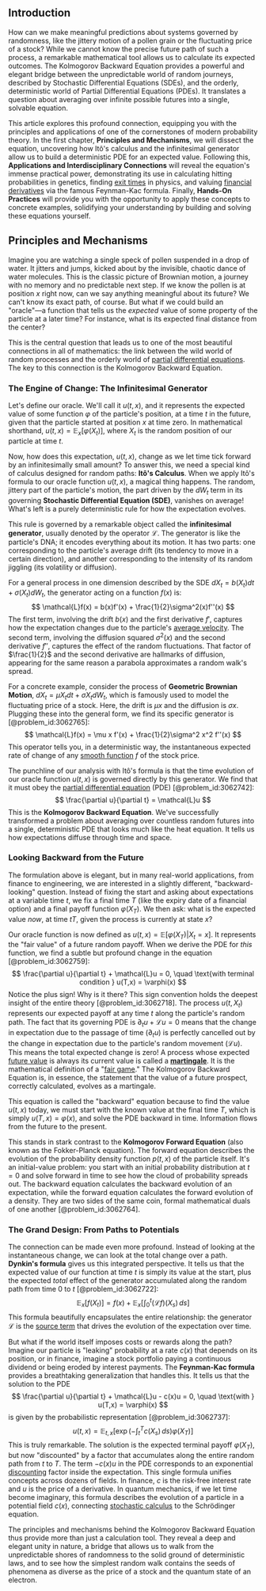 ## Introduction
How can we make meaningful predictions about systems governed by randomness, like the jittery motion of a pollen grain or the fluctuating price of a stock? While we cannot know the precise future path of such a process, a remarkable mathematical tool allows us to calculate its expected outcomes. The Kolmogorov Backward Equation provides a powerful and elegant bridge between the unpredictable world of random journeys, described by Stochastic Differential Equations (SDEs), and the orderly, deterministic world of Partial Differential Equations (PDEs). It translates a question about averaging over infinite possible futures into a single, solvable equation.

This article explores this profound connection, equipping you with the principles and applications of one of the cornerstones of modern probability theory. In the first chapter, **Principles and Mechanisms**, we will dissect the equation, uncovering how Itô's calculus and the infinitesimal generator allow us to build a deterministic PDE for an expected value. Following this, **Applications and Interdisciplinary Connections** will reveal the equation's immense practical power, demonstrating its use in calculating hitting probabilities in genetics, finding [exit times](@article_id:192628) in physics, and valuing [financial derivatives](@article_id:636543) via the famous Feynman-Kac formula. Finally, **Hands-On Practices** will provide you with the opportunity to apply these concepts to concrete examples, solidifying your understanding by building and solving these equations yourself.

## Principles and Mechanisms

Imagine you are watching a single speck of pollen suspended in a drop of water. It jitters and jumps, kicked about by the invisible, chaotic dance of water molecules. This is the classic picture of Brownian motion, a journey with no memory and no predictable next step. If we know the pollen is at position $x$ right now, can we say anything meaningful about its future? We can't know its exact path, of course. But what if we could build an "oracle"—a function that tells us the *expected* value of some property of the particle at a later time? For instance, what is its expected final distance from the center?

This is the central question that leads us to one of the most beautiful connections in all of mathematics: the link between the wild world of random processes and the orderly world of [partial differential equations](@article_id:142640). The key to this connection is the Kolmogorov Backward Equation.

### The Engine of Change: The Infinitesimal Generator

Let's define our oracle. We'll call it $u(t,x)$, and it represents the expected value of some function $\varphi$ of the particle's position, at a time $t$ in the future, given that the particle started at position $x$ at time zero. In mathematical shorthand, $u(t,x) = \mathbb{E}_x[\varphi(X_t)]$, where $X_t$ is the random position of our particle at time $t$.

Now, how does this expectation, $u(t,x)$, change as we let time tick forward by an infinitesimally small amount? To answer this, we need a special kind of calculus designed for random paths: **Itô's Calculus**. When we apply Itô's formula to our oracle function $u(t,x)$, a magical thing happens. The random, jittery part of the particle's motion, the part driven by the $dW_t$ term in its governing **Stochastic Differential Equation (SDE)**, vanishes on average! What's left is a purely deterministic rule for how the expectation evolves.

This rule is governed by a remarkable object called the **infinitesimal generator**, usually denoted by the operator $\mathcal{L}$. The generator is like the particle's DNA; it encodes everything about its motion. It has two parts: one corresponding to the particle's average drift (its tendency to move in a certain direction), and another corresponding to the intensity of its random jiggling (its volatility or diffusion).

For a general process in one dimension described by the SDE $dX_t = b(X_t) dt + \sigma(X_t) dW_t$, the generator acting on a function $f(x)$ is:
$$
\mathcal{L}f(x) = b(x)f'(x) + \frac{1}{2}\sigma^2(x)f''(x)
$$
The first term, involving the drift $b(x)$ and the first derivative $f'$, captures how the expectation changes due to the particle's [average velocity](@article_id:267155). The second term, involving the diffusion squared $\sigma^2(x)$ and the second derivative $f''$, captures the effect of the random fluctuations. That factor of $\frac{1}{2}$ and the second derivative are hallmarks of diffusion, appearing for the same reason a parabola approximates a random walk's spread.

For a concrete example, consider the process of **Geometric Brownian Motion**, $dX_t = \mu X_t dt + \sigma X_t dW_t$, which is famously used to model the fluctuating price of a stock. Here, the drift is $\mu x$ and the diffusion is $\sigma x$. Plugging these into the general form, we find its specific generator is [@problem_id:3062765]:
$$
\mathcal{L}f(x) = \mu x f'(x) + \frac{1}{2}\sigma^2 x^2 f''(x)
$$
This operator tells you, in a deterministic way, the instantaneous expected rate of change of any [smooth function](@article_id:157543) $f$ of the stock price.

The punchline of our analysis with Itô's formula is that the time evolution of our oracle function $u(t,x)$ is governed directly by this generator. We find that it must obey the [partial differential equation](@article_id:140838) (PDE) [@problem_id:3062742]:
$$
\frac{\partial u}{\partial t} = \mathcal{L}u
$$
This is the **Kolmogorov Backward Equation**. We've successfully transformed a problem about averaging over countless random futures into a single, deterministic PDE that looks much like the heat equation. It tells us how expectations diffuse through time and space.

### Looking Backward from the Future

The formulation above is elegant, but in many real-world applications, from finance to engineering, we are interested in a slightly different, "backward-looking" question. Instead of fixing the start and asking about expectations at a variable time $t$, we fix a final time $T$ (like the expiry date of a financial option) and a final payoff function $\varphi(X_T)$. We then ask: what is the expected value *now*, at time $t  T$, given the process is currently at state $x$?

Our oracle function is now defined as $u(t,x) = \mathbb{E}[ \varphi(X_T) | X_t = x]$. It represents the "fair value" of a future random payoff. When we derive the PDE for *this* function, we find a subtle but profound change in the equation [@problem_id:3062759]:
$$
\frac{\partial u}{\partial t} + \mathcal{L}u = 0, \quad \text{with terminal condition } u(T,x) = \varphi(x)
$$
Notice the plus sign! Why is it there? This sign convention holds the deepest insight of the entire theory [@problem_id:3062718]. The process $u(t, X_t)$ represents our expected payoff at any time $t$ along the particle's random path. The fact that its governing PDE is $\partial_t u + \mathcal{L}u = 0$ means that the change in expectation due to the passage of time ($\partial_t u$) is perfectly cancelled out by the change in expectation due to the particle's random movement ($\mathcal{L}u$). This means the total expected change is zero! A process whose expected [future value](@article_id:140524) is always its current value is called a **[martingale](@article_id:145542)**. It is the mathematical definition of a "[fair game](@article_id:260633)." The Kolmogorov Backward Equation is, in essence, the statement that the value of a future prospect, correctly calculated, evolves as a martingale.

This equation is called the "backward" equation because to find the value $u(t,x)$ today, we must start with the known value at the final time $T$, which is simply $u(T,x) = \varphi(x)$, and solve the PDE backward in time. Information flows from the future to the present.

This stands in stark contrast to the **Kolmogorov Forward Equation** (also known as the Fokker-Planck equation). The forward equation describes the evolution of the probability density function $p(t,x)$ of the particle itself. It's an initial-value problem: you start with an initial probability distribution at $t=0$ and solve forward in time to see how the cloud of probability spreads out. The backward equation calculates the backward evolution of an expectation, while the forward equation calculates the forward evolution of a density. They are two sides of the same coin, formal mathematical duals of one another [@problem_id:3062764].

### The Grand Design: From Paths to Potentials

The connection can be made even more profound. Instead of looking at the instantaneous change, we can look at the total change over a path. **Dynkin's formula** gives us this integrated perspective. It tells us that the expected value of our function at time $t$ is simply its value at the start, plus the expected *total* effect of the generator accumulated along the random path from time $0$ to $t$ [@problem_id:3062722]:
$$
\mathbb{E}_x[f(X_t)] = f(x) + \mathbb{E}_x\left[\int_0^t (\mathcal{L}f)(X_s)\,ds\right]
$$
This formula beautifully encapsulates the entire relationship: the generator $\mathcal{L}$ is the [source term](@article_id:268617) that drives the evolution of the expectation over time.

But what if the world itself imposes costs or rewards along the path? Imagine our particle is "leaking" probability at a rate $c(x)$ that depends on its position, or in finance, imagine a stock portfolio paying a continuous dividend or being eroded by interest payments. The **Feynman-Kac formula** provides a breathtaking generalization that handles this. It tells us that the solution to the PDE
$$
\frac{\partial u}{\partial t} + \mathcal{L}u - c(x)u = 0, \quad \text{with } u(T,x) = \varphi(x)
$$
is given by the probabilistic representation [@problem_id:3062737]:
$$
u(t,x) = \mathbb{E}_{t,x}\left[ \exp\left(-\int_t^T c(X_s)\,ds\right) \varphi(X_T) \right]
$$
This is truly remarkable. The solution is the expected terminal payoff $\varphi(X_T)$, but now "discounted" by a factor that accumulates along the entire random path from $t$ to $T$. The term $-c(x)u$ in the PDE corresponds to an exponential [discounting](@article_id:138676) factor inside the expectation. This single formula unifies concepts across dozens of fields. In finance, $c$ is the risk-free interest rate and $u$ is the price of a derivative. In quantum mechanics, if we let time become imaginary, this formula describes the evolution of a particle in a potential field $c(x)$, connecting [stochastic calculus](@article_id:143370) to the Schrödinger equation.

The principles and mechanisms behind the Kolmogorov Backward Equation thus provide more than just a calculation tool. They reveal a deep and elegant unity in nature, a bridge that allows us to walk from the unpredictable shores of randomness to the solid ground of deterministic laws, and to see how the simplest random walk contains the seeds of phenomena as diverse as the price of a stock and the quantum state of an electron.